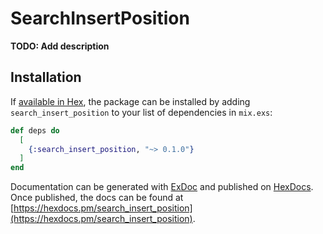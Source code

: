 # SearchInsertPosition

**TODO: Add description**

## Installation

If [available in Hex](https://hex.pm/docs/publish), the package can be installed
by adding `search_insert_position` to your list of dependencies in `mix.exs`:

```elixir
def deps do
  [
    {:search_insert_position, "~> 0.1.0"}
  ]
end
```

Documentation can be generated with [ExDoc](https://github.com/elixir-lang/ex_doc)
and published on [HexDocs](https://hexdocs.pm). Once published, the docs can
be found at [https://hexdocs.pm/search_insert_position](https://hexdocs.pm/search_insert_position).

